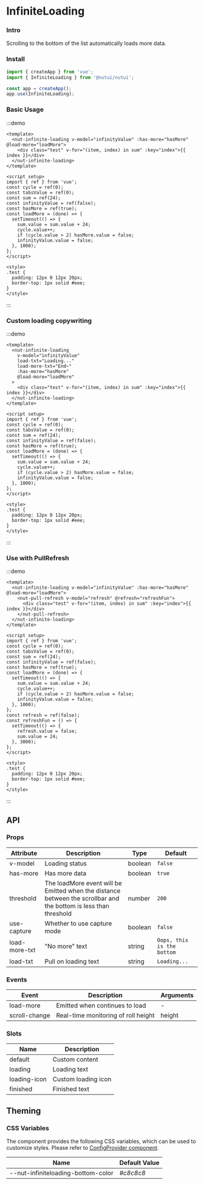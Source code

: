 # InfiniteLoading

### Intro

Scrolling to the bottom of the list automatically loads more data.

### Install

```js
import { createApp } from 'vue';
import { InfiniteLoading } from '@nutui/nutui';

const app = createApp();
app.use(InfiniteLoading);
```

### Basic Usage

:::demo

```vue
<template>
  <nut-infinite-loading v-model="infinityValue" :has-more="hasMore" @load-more="loadMore">
    <div class="test" v-for="(item, index) in sum" :key="index">{{ index }}</div>
  </nut-infinite-loading>
</template>

<script setup>
import { ref } from 'vue';
const cycle = ref(0);
const tabsValue = ref(0);
const sum = ref(24);
const infinityValue = ref(false);
const hasMore = ref(true);
const loadMore = (done) => {
  setTimeout(() => {
    sum.value = sum.value + 24;
    cycle.value++;
    if (cycle.value > 2) hasMore.value = false;
    infinityValue.value = false;
  }, 1000);
};
</script>

<style>
.test {
  padding: 12px 0 12px 20px;
  border-top: 1px solid #eee;
}
</style>
```

:::

### Custom loading copywriting

:::demo

```vue
<template>
  <nut-infinite-loading
    v-model="infinityValue"
    load-txt="Loading..."
    load-more-txt="End~"
    :has-more="hasMore"
    @load-more="loadMore"
  >
    <div class="test" v-for="(item, index) in sum" :key="index">{{ index }}</div>
  </nut-infinite-loading>
</template>

<script setup>
import { ref } from 'vue';
const cycle = ref(0);
const tabsValue = ref(0);
const sum = ref(24);
const infinityValue = ref(false);
const hasMore = ref(true);
const loadMore = (done) => {
  setTimeout(() => {
    sum.value = sum.value + 24;
    cycle.value++;
    if (cycle.value > 2) hasMore.value = false;
    infinityValue.value = false;
  }, 1000);
};
</script>

<style>
.test {
  padding: 12px 0 12px 20px;
  border-top: 1px solid #eee;
}
</style>
```

:::

### Use with PullRefresh

:::demo

```vue
<template>
  <nut-infinite-loading v-model="infinityValue" :has-more="hasMore" @load-more="loadMore">
    <nut-pull-refresh v-model="refresh" @refresh="refreshFun">
      <div class="test" v-for="(item, index) in sum" :key="index">{{ index }}</div>
    </nut-pull-refresh>
  </nut-infinite-loading>
</template>

<script setup>
import { ref } from 'vue';
const cycle = ref(0);
const tabsValue = ref(0);
const sum = ref(24);
const infinityValue = ref(false);
const hasMore = ref(true);
const loadMore = (done) => {
  setTimeout(() => {
    sum.value = sum.value + 24;
    cycle.value++;
    if (cycle.value > 2) hasMore.value = false;
    infinityValue.value = false;
  }, 1000);
};
const refresh = ref(false);
const refreshFun = () => {
  setTimeout(() => {
    refresh.value = false;
    sum.value = 24;
  }, 3000);
};
</script>

<style>
.test {
  padding: 12px 0 12px 20px;
  border-top: 1px solid #eee;
}
</style>
```

:::

## API

### Props

| Attribute | Description | Type | Default |
|  ---  |  ---  |  ---  |  ---  |
| v-model | Loading status | boolean | `false` |
| has-more | Has more data | boolean | `true` |
| threshold | The loadMore event will be Emitted when the distance between the scrollbar and the bottom is less than threshold | number | `200` |
| use-capture | Whether to use capture mode | boolean | `false` |
| load-more-txt | "No more" text | string | `Oops, this is the bottom` |
| load-txt | Pull on loading text | string | `Loading...` |

### Events

| Event | Description | Arguments |
|  ---  |  ---  |  ---  |
| load-more | Emitted when continues to load | - |
| scroll-change | Real-time monitoring of roll height | height |

### Slots

| Name | Description |
|  ---  |  ---  |
| default | Custom content |
| loading | Loading text |
| loading-icon | Custom loading icon |
| finished | Finished text |

## Theming

### CSS Variables

The component provides the following CSS variables, which can be used to customize styles. Please refer to [ConfigProvider component](#/en-US/component/configprovider).

| Name | Default Value |
|  ---  |  ---  |
| --nut-infiniteloading-bottom-color | _#c8c8c8_ |
